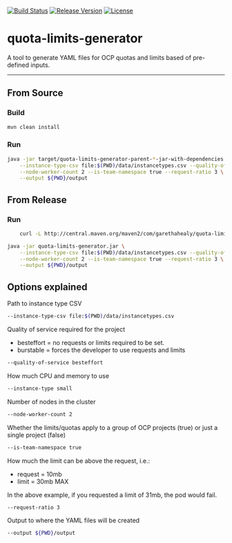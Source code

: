 [![Build Status](https://travis-ci.org/garethahealy/quota-limits-generator.svg?branch=master)](https://travis-ci.org/garethahealy/quota-limits-generator)
[![Release Version](https://img.shields.io/maven-central/v/com.garethahealy.quota-limits-generator/quota-limits-generator-parent.svg?maxAge=2592000)](https://mvnrepository.com/artifact/com.garethahealy.quota-limits-generator/quota-limits-generator-parent)
[![License](https://img.shields.io/hexpm/l/plug.svg?maxAge=2592000)]()

# quota-limits-generator
A tool to generate YAML files for OCP quotas and limits based of pre-defined inputs.

---

## From Source
### Build
```Bash
mvn clean install
```

### Run
```Bash
java -jar target/quota-limits-generator-parent-*-jar-with-dependencies.jar \
    --instance-type-csv file:$(PWD)/data/instancetypes.csv --quality-of-service besteffort --instance-type small \
    --node-worker-count 2 --is-team-namespace true --request-ratio 3 \
    --output ${PWD}/output
```

## From Release
### Run
```Bash
    curl -L http://central.maven.org/maven2/com/garethahealy/quota-limits-generator/quota-limits-generator-parent/1.0.1/quota-limits-generator-parent-1.0.1-jar-with-dependencies.jar -o quota-limits-generator.jar
```
```Bash
java -jar quota-limits-generator.jar \
    --instance-type-csv file:$(PWD)/data/instancetypes.csv --quality-of-service besteffort --instance-type small \
    --node-worker-count 2 --is-team-namespace true --request-ratio 3 \
    --output ${PWD}/output
```

## Options explained
Path to instance type CSV

```Bash
--instance-type-csv file:$(PWD)/data/instancetypes.csv 
```

Quality of service required for the project
* besteffort = no requests or limits required to be set.
* burstable = forces the developer to use requests and limits

```Bash
--quality-of-service besteffort
```
How much CPU and memory to use
```Bash
--instance-type small
```
Number of nodes in the cluster
```Bash
--node-worker-count 2 
```
Whether the limits/quotas apply to a group of OCP projects (true) or just a single project (false)
```Bash
--is-team-namespace true
```
How much the limit can be above the request, i.e.: 
* request = 10mb
* limit = 30mb MAX

In the above example, if you requested a limit of 31mb, the pod would fail.
```Bash
--request-ratio 3
```
Output to where the YAML files will be created
```Bash
--output ${PWD}/output
```
